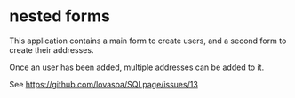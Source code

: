 # nested forms

This application contains a main form to create users,
and a second form to create their addresses.

Once an user has been added, multiple addresses can be added to it.

See https://github.com/lovasoa/SQLpage/issues/13